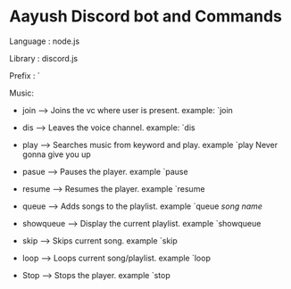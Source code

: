 # Aayush Discord bot and Commands
Language : node.js

Library : discord.js

Prefix : `

Music:

- join --> Joins the vc where user is present. example: `join

- dis --> Leaves the voice channel. example: `dis

- play --> Searches music from keyword and play. example `play Never gonna give you up

- pasue --> Pauses the player. example `pause

- resume --> Resumes the player. example `resume 

- queue --> Adds songs to the playlist. example `queue <i>song name</i>

- showqueue --> Display the current playlist. example `showqueue

- skip --> Skips current song. example `skip

- loop --> Loops current song/playlist. example `loop

- Stop --> Stops the player. example `stop